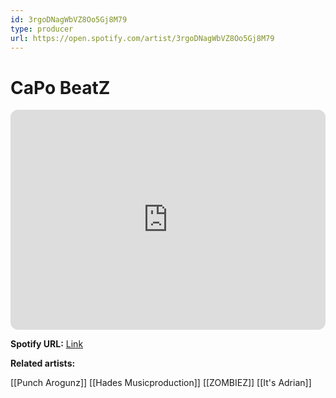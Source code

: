 ```yaml
---
id: 3rgoDNagWbVZ8Oo5Gj8M79
type: producer
url: https://open.spotify.com/artist/3rgoDNagWbVZ8Oo5Gj8M79
---
```

# CaPo BeatZ

<iframe style="border-radius:12px" src="https://open.spotify.com/embed/artist/3rgoDNagWbVZ8Oo5Gj8M79" width="100%" height="352" frameBorder="0" allowfullscreen="" allow="autoplay; clipboard-write; encrypted-media; fullscreen; picture-in-picture" loading="lazy"></iframe>

**Spotify URL:** [Link](https://open.spotify.com/artist/3rgoDNagWbVZ8Oo5Gj8M79)

**Related artists:**

[[Punch Arogunz]]
[[Hades Musicproduction]]
[[ZOMBIEZ]]
[[It's Adrian]]
